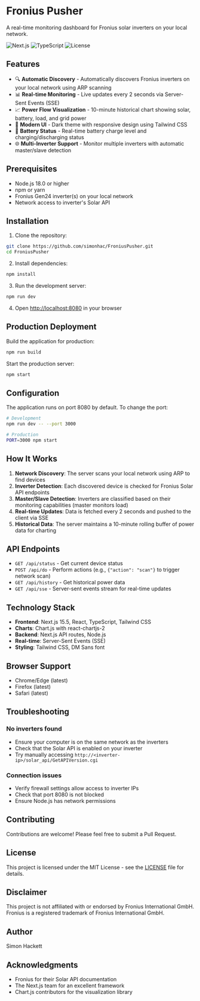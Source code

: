 # Fronius Pusher

A real-time monitoring dashboard for Fronius solar inverters on your local network.

![Next.js](https://img.shields.io/badge/Next.js-15.5.3-black)
![TypeScript](https://img.shields.io/badge/TypeScript-5.0-blue)
![License](https://img.shields.io/badge/License-MIT-green)

## Features

- 🔍 **Automatic Discovery** - Automatically discovers Fronius inverters on your local network using ARP scanning
- 📊 **Real-time Monitoring** - Live updates every 2 seconds via Server-Sent Events (SSE)
- 📈 **Power Flow Visualization** - 10-minute historical chart showing solar, battery, load, and grid power
- 🎨 **Modern UI** - Dark theme with responsive design using Tailwind CSS
- 🔋 **Battery Status** - Real-time battery charge level and charging/discharging status
- 🌐 **Multi-Inverter Support** - Monitor multiple inverters with automatic master/slave detection

## Prerequisites

- Node.js 18.0 or higher
- npm or yarn
- Fronius Gen24 inverter(s) on your local network
- Network access to inverter's Solar API

## Installation

1. Clone the repository:
```bash
git clone https://github.com/simonhac/FroniusPusher.git
cd FroniusPusher
```

2. Install dependencies:
```bash
npm install
```

3. Run the development server:
```bash
npm run dev
```

4. Open [http://localhost:8080](http://localhost:8080) in your browser

## Production Deployment

Build the application for production:
```bash
npm run build
```

Start the production server:
```bash
npm start
```

## Configuration

The application runs on port 8080 by default. To change the port:

```bash
# Development
npm run dev -- --port 3000

# Production
PORT=3000 npm start
```

## How It Works

1. **Network Discovery**: The server scans your local network using ARP to find devices
2. **Inverter Detection**: Each discovered device is checked for Fronius Solar API endpoints
3. **Master/Slave Detection**: Inverters are classified based on their monitoring capabilities (master monitors load)
4. **Real-time Updates**: Data is fetched every 2 seconds and pushed to the client via SSE
5. **Historical Data**: The server maintains a 10-minute rolling buffer of power data for charting

## API Endpoints

- `GET /api/status` - Get current device status
- `POST /api/do` - Perform actions (e.g., `{"action": "scan"}` to trigger network scan)
- `GET /api/history` - Get historical power data
- `GET /api/sse` - Server-sent events stream for real-time updates

## Technology Stack

- **Frontend**: Next.js 15.5, React, TypeScript, Tailwind CSS
- **Charts**: Chart.js with react-chartjs-2
- **Backend**: Next.js API routes, Node.js
- **Real-time**: Server-Sent Events (SSE)
- **Styling**: Tailwind CSS, DM Sans font

## Browser Support

- Chrome/Edge (latest)
- Firefox (latest)
- Safari (latest)

## Troubleshooting

### No inverters found
- Ensure your computer is on the same network as the inverters
- Check that the Solar API is enabled on your inverter
- Try manually accessing `http://<inverter-ip>/solar_api/GetAPIVersion.cgi`

### Connection issues
- Verify firewall settings allow access to inverter IPs
- Check that port 8080 is not blocked
- Ensure Node.js has network permissions

## Contributing

Contributions are welcome! Please feel free to submit a Pull Request.

## License

This project is licensed under the MIT License - see the [LICENSE](LICENSE) file for details.

## Disclaimer

This project is not affiliated with or endorsed by Fronius International GmbH. Fronius is a registered trademark of Fronius International GmbH.

## Author

Simon Hackett

## Acknowledgments

- Fronius for their Solar API documentation
- The Next.js team for an excellent framework
- Chart.js contributors for the visualization library